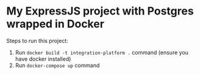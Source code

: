 # My ExpressJS project with Postgres wrapped in Docker

Steps to run this project:

1. Run `docker build -t integration-platform .` command (ensure you have docker installed)
2. Run `docker-compose up` command
